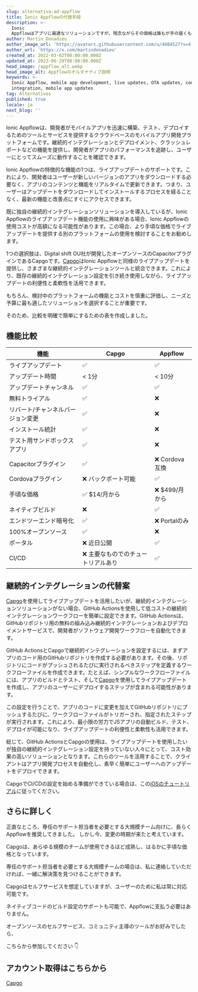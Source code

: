 ```yaml
---
slug: alternativa-ad-appflow
title: Ionic Appflowの代替手段
description: >-
  Ionic
  Appflowはアプリに最適なソリューションですが、残念ながらその価格は誰もが手の届くものではありません。Capgoは、手頃な価格で簡単にOTAアップデートを管理できるようにすることを目的としています。
author: Martin Donadieu
author_image_url: 'https://avatars.githubusercontent.com/u/4084527?v=4'
author_url: 'https://x.com/martindonadieu'
created_at: 2022-03-02T00:00:00.000Z
updated_at: 2023-06-29T00:00:00.000Z
head_image: /appflow_alt.webp
head_image_alt: Appflowのオルタナティブ説明
keywords: >-
  Ionic Appflow, mobile app development, live updates, OTA updates, continuous
  integration, mobile app updates
tag: Alternatives
published: true
locale: ja
next_blog: ''
---
```

Ionic Appflowは、開発者がモバイルアプリを迅速に構築、テスト、デプロイするためのツールとサービスを提供するクラウドベースのモバイルアプリ開発プラットフォームです。継続的インテグレーションとデプロイメント、クラッシュレポートなどの機能を提供し、開発者がアプリのパフォーマンスを追跡し、ユーザーにとってスムーズに動作することを確認できます。

Ionic Appflowの特徴的な機能の1つは、ライブアップデートのサポートです。これにより、開発者はユーザーが新しいバージョンのアプリをダウンロードする必要なく、アプリのコンテンツと機能をリアルタイムで更新できます。つまり、ユーザーはアップデートをダウンロードしてインストールするプロセスを経ることなく、最新の機能と改善点にすぐにアクセスできます。

既に独自の継続的インテグレーションソリューションを導入しているが、Ionic Appflowのライブアップデート機能の使用に興味がある場合、Ionic Appflowの使用コストが高額になる可能性があります。この場合、より手頃な価格でライブアップデートを提供する別のプラットフォームの使用を検討することをお勧めします。

1つの選択肢は、Digital shift OU社が開発したオープンソースのCapacitorプラグインであるCapgoです。[Capgo](/register/)はIonic Appflowと同様のライブアップデートを提供し、さまざまな継続的インテグレーションツールと統合できます。これにより、既存の継続的インテグレーション設定を引き続き使用しながら、ライブアップデートの利便性と柔軟性を活用できます。

もちろん、検討中のプラットフォームの機能とコストを慎重に評価し、ニーズと予算に最も適したソリューションを選択することが重要です。

そのため、比較を明確で簡単にするための表を作成しました。

## 機能比較

| 機能 | Capgo | Appflow |
| --- | --- | --- |
| ライブアップデート | ✅ | ✅ |
| アップデート時間 | < 1分 | < 10分 |
| アップデートチャンネル | ✅ | ✅ |
| 無料トライアル | ✅ | ❌ |
| リバート/チャンネルバージョン変更 | ✅ | ❌ |
| インストール統計 | ✅ | ❌ |
| テスト用サンドボックスアプリ | ✅ | ❌ |
| Capacitorプラグイン | ✅ | ❌ Cordova互換 |
| Cordovaプラグイン | ❌ バックポート可能 | ✅ |
| 手頃な価格 | ✅ $14/月から | ❌ $499/月から |
| ネイティブビルド | ❌ | ✅ |
| エンドツーエンド暗号化 | ✅ | ❌ Portalのみ |
| 100%オープンソース | ✅ | ❌ |
| ポータル | ❌ 近日公開 | ✅ |
| CI/CD | ❌ 主要なものでのチュートリアルあり | ✅ |

## 継続的インテグレーションの代替案

[Capgo](https://capgo.app/pricing/)を使用してライブアップデートを活用したいが、継続的インテグレーションソリューションがない場合、GitHub Actionsを使用して低コストの継続的インテグレーションワークフローを簡単に設定できます。GitHub Actionsは、GitHubリポジトリ用の無料の組み込み継続的インテグレーションおよびデプロイメントサービスで、開発者がソフトウェア開発ワークフローを自動化できます。

GitHub ActionsとCapgoで継続的インテグレーションを設定するには、まずアプリのコード用のGitHubリポジトリを作成する必要があります。その後、リポジトリにコードがプッシュされるたびに実行されるべきステップを定義するワークフローファイルを作成できます。たとえば、シンプルなワークフローファイルには、アプリのビルドとテスト、そして[Capgo](/register/)を使用してライブアップデートを作成し、アプリのユーザーにデプロイするステップが含まれる可能性があります。

この設定を行うことで、アプリのコードに変更を加えてGitHubリポジトリにプッシュするたびに、ワークフローファイルがトリガーされ、指定されたステップが実行されます。これにより、最小限の労力でJSアプリの自動ビルド、テスト、デプロイが可能になり、ライブアップデートの利便性と柔軟性も活用できます。

総じて、GitHub ActionsとCapgoの使用は、ライブアップデートを使用したいが独自の継続的インテグレーション設定を持っていない人々にとって、コスト効果の高いソリューションとなります。これらのツールを活用することで、クライアントはアプリ開発プロセスを自動化し、素早く簡単にユーザーへのアップデートをデプロイできます。

CapgoでCI/CDの設定を始める準備ができている場合は、この[iOSのチュートリアル](https://capgo.app/blog/automatic-capacitor-android-build-github-action/)に従ってください。

## さらに詳しく

正直なところ、専任のサポート担当者を必要とする大規模チーム向けに、長らくAppflowを推奨してきました。
しかし今、変更の時期が来たと考えています。

Capgoは、あらゆる規模のチームが使用できるほど成熟し、はるかに手頃な価格となっています。

専任のサポート担当者を必要とする大規模チームの場合は、私に連絡していただければ、一緒に解決策を見つけることができます。

Capgoはセルフサービスを想定していますが、ユーザーのために私は常に対応可能です。

ネイティブコードのビルド設定のサポートも可能で、Appflowに支払う必要はありません。

オープンソースのセルフサービス、コミュニティ主導のツールがお好みでしたら、

こちらから参加してください 👇

## アカウント取得はこちらから

[Capgo](/register/)
